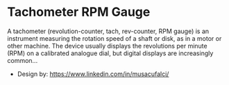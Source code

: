 # Tachometer RPM Gauge

A tachometer (revolution-counter, tach, rev-counter, RPM gauge) is an instrument measuring the rotation speed of a shaft or disk, as in a motor or other machine. The device usually displays the revolutions per minute (RPM) on a calibrated analogue dial, but digital displays are increasingly common...

- Design by:  https://www.linkedin.com/in/musacufalci/
